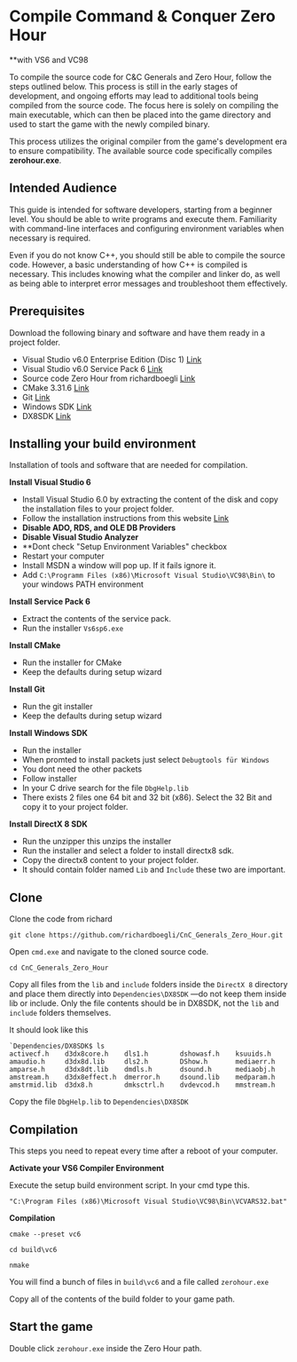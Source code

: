 # Compile Command & Conquer Zero Hour 
**with VS6 and VC98

To compile the source code for C&C Generals and Zero Hour, follow the steps outlined below. This process is still in the early stages of development, and ongoing efforts may lead to additional tools being compiled from the source code. The focus here is solely on compiling the main executable, which can then be placed into the game directory and used to start the game with the newly compiled binary.

This process utilizes the original compiler from the game's development era to ensure compatibility. The available source code specifically compiles **zerohour.exe**.

## Intended Audience

This guide is intended for software developers, starting from a beginner level. You should be able to write programs and execute them. Familiarity with command-line interfaces and configuring environment variables when necessary is required.

Even if you do not know C++, you should still be able to compile the source code. However, a basic understanding of how C++ is compiled is necessary. This includes knowing what the compiler and linker do, as well as being able to interpret error messages and troubleshoot them effectively.

## Prerequisites

Download the following binary and software and have them ready in a project folder.

- Visual Studio v6.0 Enterprise Edition (Disc 1) [Link](https://archive.org/download/visualstudiov60enterpriseedition_199807/Visual%20Studio%20v6.0%20Enterprise%20Edition%20%28Disc%201%29%28X03-78941%29%28Microsoft%20Corporation%29%28August%201998%29.iso)
- Visual Studio v6.0 Service Pack 6 [Link](https://winworldpc.com/download/a4208baa-aaee-11eb-bc5b-0200008a0da4)
- Source code Zero Hour from richardboegli [Link](https://github.com/richardboegli/CnC_Generals_Zero_Hour)
- CMake 3.31.6 [Link](https://github.com/Kitware/CMake/releases/download/v3.31.6/cmake-3.31.6-windows-x86_64.msi)
- Git [Link](https://git-scm.com/downloads)
- Windows SDK [Link](https://developer.microsoft.com/de-ch/windows/downloads/windows-sdk/)
- DX8SDK [Link](https://archive.org/download/dx8sdk/dx8sdk.exe)

## Installing your build environment

Installation of tools and software that are needed for compilation.

**Install Visual Studio 6**

- Install Visual Studio 6.0 by extracting the content of the disk and copy the installation files to your project folder.
- Follow the installation instructions from this website [Link](https://www.codeproject.com/Articles/1191047/Install-Visual-Studio-6-0-on-Windows-10)
- **Disable ADO, RDS, and OLE DB Providers**
- **Disable Visual Studio Analyzer**
- **Dont check "Setup Environment Variables" checkbox
- Restart your computer
- Install MSDN a window will pop up. If it fails ignore it.
- Add `C:\Programm Files (x86)\Microsoft Visual Studio\VC98\Bin\` to your windows PATH environment

**Install Service Pack 6**

- Extract the contents of the service pack.
- Run the installer `Vs6sp6.exe`

**Install CMake**

- Run the installer for CMake
- Keep the defaults during setup wizard

**Install Git**

- Run the git installer
- Keep the defaults during setup wizard

**Install Windows SDK**

- Run the installer
- When promted to install packets just select `Debugtools für Windows`
- You dont need the other packets
- Follow installer
- In your C drive search for the file `DbgHelp.lib`
- There exists 2 files one 64 bit and 32 bit (x86). Select the 32 Bit and copy it to your project folder.

**Install DirectX 8 SDK**

- Run the unzipper this unzips the installer
- Run the installer and select a folder to install directx8 sdk.
- Copy the directx8 content to your project folder. 
- It should contain folder named `Lib` and `Include` these two are important.

## Clone

Clone the code from richard

`git clone https://github.com/richardboegli/CnC_Generals_Zero_Hour.git`

Open `cmd.exe` and navigate to the cloned source code.

`cd CnC_Generals_Zero_Hour`

Copy all files from the `lib` and `include` folders inside the `DirectX 8` directory and place them directly into `Dependencies\DX8SDK` —do not keep them inside lib or include. Only the file contents should be in DX8SDK, not the `lib` and `include` folders themselves.

It should look like this

```shell
`Dependencies/DX8SDK$ ls
activecf.h    d3dx8core.h    dls1.h        dshowasf.h    ksuuids.h
amaudio.h     d3dx8d.lib     dls2.h        DShow.h       mediaerr.h
amparse.h     d3dx8dt.lib    dmdls.h       dsound.h      mediaobj.h
amstream.h    d3dx8effect.h  dmerror.h     dsound.lib    medparam.h
amstrmid.lib  d3dx8.h        dmksctrl.h    dvdevcod.h    mmstream.h
```

Copy the file `DbgHelp.lib` to `Dependencies\DX8SDK`

## Compilation

This steps you need to repeat every time after a reboot of your computer.

**Activate your VS6 Compiler Environment**

Execute the setup build environment script. In your cmd type this.

`"C:\Program Files (x86)\Microsoft Visual Studio\VC98\Bin\VCVARS32.bat"`

**Compilation**

`cmake --preset vc6`

`cd build\vc6`

`nmake`

You will find a bunch of files in `build\vc6` and a file called `zerohour.exe`

Copy all of the contents of the build folder to your game path.

## Start the game

Double click `zerohour.exe` inside the Zero Hour path.
